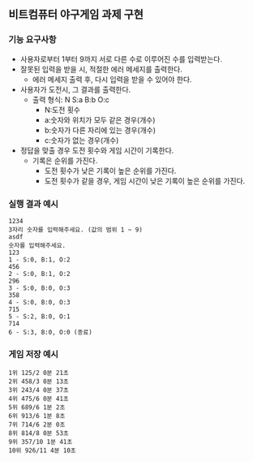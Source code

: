 ## 비트컴퓨터 야구게임 과제 구현

### 기능 요구사항
- 사용자로부터 1부터 9까지 서로 다른 수로 이루어진 수를 입력받는다.
- 잘못된 입력을 받을 시, 적절한 에러 메세지를 출력한다.
  - 에러 메세지 출력 후, 다시 입력을 받을 수 있어야 한다.
- 사용자가 도전시, 그 결과를 출력한다.
  - 출력 형식: N S:a B:b O:c
    - N:도전 횟수
    - a:숫자와 위치가 모두 같은 경우(개수)
    - b:숫자가 다른 자리에 있는 경우(개수)
    - c:숫자가 없는 경우(개수)
- 정답을 맞출 경우 도전 횟수와 게임 시간이 기록한다.
  - 기록은 순위를 가진다.
    - 도전 횟수가 낮은 기록이 높은 순위를 가진다.
    - 도전 횟수가 같을 경우, 게임 시간이 낮은 기록이 높은 순위를 가진다.

### 실행 결과 예시
```text
1234
3자리 숫자를 입력해주세요. (값의 범위 1 ~ 9)
asdf
숫자를 입력해주세요.
123
1 - S:0, B:1, O:2
456
2 - S:0, B:1, O:2
296
3 - S:0, B:0, O:3
358
4 - S:0, B:0, O:3
715
5 - S:2, B:0, O:1
714
6 - S:3, B:0, O:0 (종료)
```
    
### 게임 저장 예시
```text
1위 125/2 0분 21초
2위 458/3 0분 13초
3위 243/4 0분 37초
4위 475/6 0분 41초
5위 689/6 1분 2초
6위 913/6 1분 8초
7위 714/6 2분 0초
8위 814/8 0분 53초
9위 357/10 1분 41초
10위 926/11 4분 10초
```
